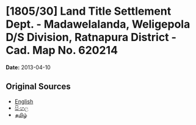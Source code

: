 # [1805/30] Land Title Settlement Dept. - Madawelalanda, Weligepola D/S Division, Ratnapura District - Cad. Map No. 620214

**Date:** 2013-04-10

## Original Sources

- [English](https://documents.gov.lk/view/extra-gazettes/2013/4/1805-30_E.pdf)
- [සිංහල](https://documents.gov.lk/view/extra-gazettes/2013/4/1805-30_S.pdf)
- [தமிழ்](https://documents.gov.lk/view/extra-gazettes/2013/4/1805-30_T.pdf)
